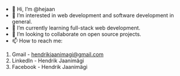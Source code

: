 - 👋 Hi, I’m @hejaan
- 👀 I’m interested in web development and software development in general.
- 🌱 I’m currently learning full-stack web development.
- 💞️ I’m looking to collaborate on open source projects.
- 📫 How to reach me:
1. Gmail - hendrikjaanimagi@gmail.com
2. LinkedIn - Hendrik Jaanimägi
3. Facebook - Hendrik Jaanimägi

<!---
hejaan/hejaan is a ✨ special ✨ repository because its `README.md` (this file) appears on your GitHub profile.
You can click the Preview link to take a look at your changes.
--->
